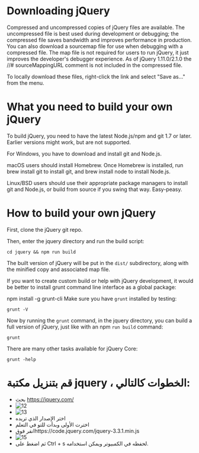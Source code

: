 # Downloading jQuery

Compressed and uncompressed copies of jQuery files are available. The uncompressed file is best used during development or debugging; the compressed file saves bandwidth and improves performance in production. You can also download a sourcemap file for use when debugging with a compressed file. The map file is not required for users to run jQuery, it just improves the developer's debugger experience. As of jQuery 1.11.0/2.1.0 the //# sourceMappingURL comment is not included in the compressed file.

To locally download these files, right-click the link and select "Save as..." from the menu.



# What you need to build your own jQuery
To build jQuery, you need to have the latest Node.js/npm and git 1.7 or later. Earlier versions might work, but are not supported.

For Windows, you have to download and install git and Node.js.

macOS users should install Homebrew. Once Homebrew is installed, run brew install git to install git, and brew install node to install Node.js.

Linux/BSD users should use their appropriate package managers to install git and Node.js, or build from source if you swing that way. Easy-peasy. 


# How to build your own jQuery
First, clone the jQuery git repo.

Then, enter the jquery directory and run the build script:
```
cd jquery && npm run build
```
The built version of jQuery will be put in the `dist/` subdirectory, along with the minified copy and associated map file.

If you want to create custom build or help with jQuery development, it would be better to install grunt command line interface as a global package:

npm install -g grunt-cli
Make sure you have `grunt` installed by testing:
```
grunt -V
```

Now by running the `grunt` command, in the jquery directory, you can build a full version of jQuery, just like with an npm `run build` command:
```
grunt
```
There are many other tasks available for jQuery Core:
```
grunt -help
```
# قم بتنزيل مكتبة jquery ، الخطوات كالتالي:
- بحث https://jquery.com/
- ![12](https://user-images.githubusercontent.com/92294739/143006395-026c79d1-e24a-4a13-aa22-e5d2804314a7.png)
- ![13](https://user-images.githubusercontent.com/92294739/143199336-8c03f71a-545f-4338-bf5d-94f004a49d57.png)
- اختر الإصدار الذي تريده
- اخترت الأولى وبدأت للتو في التعلم
- انقر فوقhttps://code.jquery.com/jquery-3.3.1.min.js
- ![15](https://user-images.githubusercontent.com/92294739/143201072-118f142c-8d91-4987-9b44-de75712109d7.png)
- ثم اضغط على Ctrl + s لحفظه في الكمبيوتر ويمكن استخدامه.






